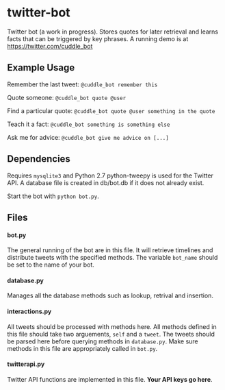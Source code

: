 twitter-bot
===========

Twitter bot (a work in progress). Stores quotes for later retrieval and learns facts that can be triggered by key phrases. A running demo is at https://twitter.com/cuddle_bot

Example Usage
-------------

Remember the last tweet: `@cuddle_bot remember this`

Quote someone: `@cuddle_bot quote @user`

Find a particular quote: `@cuddle_bot quote @user something in the quote`

Teach it a fact: `@cuddle_bot something is something else`

Ask me for advice: `@cuddle_bot give me advice on [...]`

Dependencies
------------

Requires `mysqlite3` and Python 2.7
python-tweepy is used for the Twitter API.
A database file is created in db/bot.db if it does not already exist.

Start the bot with `python bot.py`.

Files
-----

#### bot.py

The general running of the bot are in this file. It will retrieve timelines and distribute tweets with the specified methods. The variable `bot_name` should be set to the name of your bot.

#### database.py

Manages all the database methods such as lookup, retrival and insertion.

#### interactions.py

All tweets should be processed with methods here. All methods defined in this file should take two arguements, `self` and a `tweet`. The tweets should be parsed here before querying methods in `database.py`. Make sure methods in this file are appropriately called in `bot.py`.

#### twitterapi.py

Twitter API functions are implemented in this file. **Your API keys go here**.

